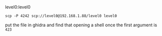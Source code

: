 level0:level0

`scp -P 4242 scp://level0@192.168.1.88/level0 level0`

put the file in ghidra and find that opening a shell once the first argument is `423`